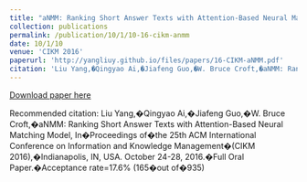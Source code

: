 ```yaml
---
title: "aNMM: Ranking Short Answer Texts with Attention-Based Neural Matching Model"
collection: publications
permalink: /publication/10/1/10-16-cikm-anmm
date: 10/1/10
venue: 'CIKM 2016'
paperurl: 'http://yangliuy.github.io/files/papers/16-CIKM-aNMM.pdf'
citation: 'Liu Yang,�Qingyao Ai,�Jiafeng Guo,�W. Bruce Croft,�aNMM: Ranking Short Answer Texts with Attention-Based Neural Matching Model, In�Proceedings of�the 25th ACM International Conference on Information and Knowledge Management�(CIKM 2016),�Indianapolis, IN, USA. October 24-28, 2016.�Full Oral Paper.�Acceptance rate=17.6% (165�out of�935)'
---
```


<a href='http://yangliuy.github.io/files/papers/16-CIKM-aNMM.pdf'>Download paper here</a>

Recommended citation: Liu Yang,�Qingyao Ai,�Jiafeng Guo,�W. Bruce Croft,�aNMM: Ranking Short Answer Texts with Attention-Based Neural Matching Model, In�Proceedings of�the 25th ACM International Conference on Information and Knowledge Management�(CIKM 2016),�Indianapolis, IN, USA. October 24-28, 2016.�Full Oral Paper.�Acceptance rate=17.6% (165�out of�935)